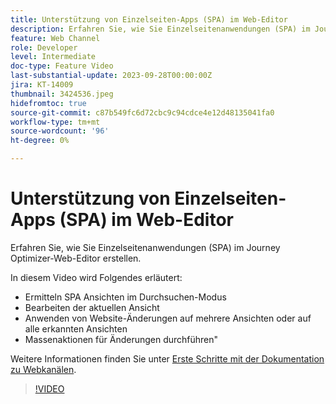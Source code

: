 ```yaml
---
title: Unterstützung von Einzelseiten-Apps (SPA) im Web-Editor
description: Erfahren Sie, wie Sie Einzelseitenanwendungen (SPA) im Journey Optimizer-Web-Editor erstellen.
feature: Web Channel
role: Developer
level: Intermediate
doc-type: Feature Video
last-substantial-update: 2023-09-28T00:00:00Z
jira: KT-14009
thumbnail: 3424536.jpeg
hidefromtoc: true
source-git-commit: c87b549fc6d72cbc9c94cdce4e12d48135041fa0
workflow-type: tm+mt
source-wordcount: '96'
ht-degree: 0%

---
```



# Unterstützung von Einzelseiten-Apps (SPA) im Web-Editor

Erfahren Sie, wie Sie Einzelseitenanwendungen (SPA) im Journey Optimizer-Web-Editor erstellen.

In diesem Video wird Folgendes erläutert:

* Ermitteln SPA Ansichten im Durchsuchen-Modus
* Bearbeiten der aktuellen Ansicht
* Anwenden von Website-Änderungen auf mehrere Ansichten oder auf alle erkannten Ansichten
* Massenaktionen für Änderungen durchführen&quot;

Weitere Informationen finden Sie unter [Erste Schritte mit der Dokumentation zu Webkanälen](https://experienceleague.adobe.com/docs/journey-optimizer/using/web/get-started-web.html).

>[!VIDEO](https://video.tv.adobe.com/v/3424536/?learn=on)
